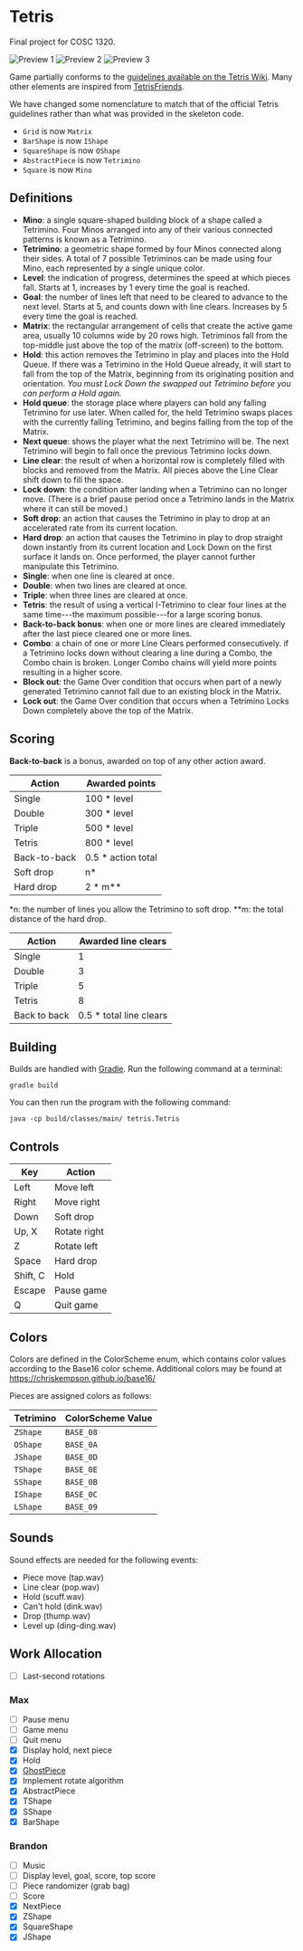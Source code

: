 Tetris
======

Final project for COSC 1320.

![Preview 1](https://github.com/mdciotti/tetris/blob/master/preview-01.png)
![Preview 2](https://github.com/mdciotti/tetris/blob/master/preview-02.png)
![Preview 3](https://github.com/mdciotti/tetris/blob/master/preview-03.png)

Game partially conforms to the [guidelines available on the Tetris Wiki](https://tetris.wiki/Tetris_Guideline). Many other elements are inspired from [TetrisFriends](http://www.tetrisfriends.com/help/tips_appendix.php).

We have changed some nomenclature to match that of the official Tetris guidelines rather than what was provided in the skeleton code.

- `Grid` is now `Matrix`
- `BarShape` is now `IShape`
- `SquareShape` is now `OShape`
- `AbstractPiece` is now `Tetrimino`
- `Square` is now `Mino`


Definitions
-----------

- **Mino**: a single square-shaped building block of a shape called a Tetrimino. Four Minos arranged into any of their various connected patterns is known as a Tetrimino.
- **Tetrimino**: a geometric shape formed by four Minos connected along their sides. A total of 7 possible Tetriminos can be made using four Mino, each represented by a single unique color.
- **Level**: the indication of progress, determines the speed at which pieces fall. Starts at 1, increases by 1 every time the goal is reached.
- **Goal**: the number of lines left that need to be cleared to advance to the next level. Starts at 5, and counts down with line clears. Increases by 5 every time the goal is reached.
- **Matrix**: the rectangular arrangement of cells that create the active game area, usually 10 columns wide by 20 rows high. Tetriminos fall from the top-middle just above the top of the matrix (off-screen) to the bottom.
- **Hold**: this action removes the Tetrimino in play and places into the Hold Queue. If there was a Tetrimino in the Hold Queue already, it will start to fall from the top of the Matrix, beginning from its originating position and orientation. *You must Lock Down the swapped out Tetrimino before you can perform a Hold again.*
- **Hold queue**: the storage place where players can hold any falling Tetrimino for use later. When called for, the held Tetrimino swaps places with the currently falling Tetrimino, and begins falling from the top of the Matrix.
- **Next queue**: shows the player what the next Tetrimino will be. The next Tetrimino will begin to fall once the previous Tetrimino locks down.
- **Line clear**: the result of when a horizontal row is completely filled with blocks and removed from the Matrix. All pieces above the Line Clear shift down to fill the space.
- **Lock down**: the condition after landing when a Tetrimino can no longer move. (There is a brief pause period once a Tetrimino lands in the Matrix where it can still be moved.)
- **Soft drop**: an action that causes the Tetrimino in play to drop at an accelerated rate from its current location.
- **Hard drop**: an action that causes the Tetrimino in play to drop straight down instantly from its current location and Lock Down on the first surface it lands on. Once performed, the player cannot further manipulate this Tetrimino.
- **Single**: when one line is cleared at once.
- **Double**: when two lines are cleared at once.
- **Triple**: when three lines are cleared at once.
- **Tetris**: the result of using a vertical I-Tetrimino to clear four lines at the same time---the maximum possible---for a large scoring bonus.
- **Back-to-back bonus**: when one or more lines are cleared immediately after the last piece cleared one or more lines.
- **Combo**: a chain of one or more Line Clears performed consecutively. if a Tetrimino locks down without clearing a line during a Combo, the Combo chain is broken. Longer Combo chains will yield more points resulting in a higher score.
- **Block out**: the Game Over condition that occurs when part of a newly generated Tetrimino cannot fall due to an existing block in the Matrix.
- **Lock out**: the Game Over condition that occurs when a Tetrimino Locks Down completely above the top of the Matrix.


Scoring
-------

**Back-to-back** is a bonus, awarded on top of any other action award.

| Action       | Awarded points     |
|--------------|--------------------|
| Single       | 100 * level        |
| Double       | 300 * level        |
| Triple       | 500 * level        |
| Tetris       | 800 * level        |
| Back-to-back | 0.5 * action total |
| Soft drop    | n*                 |
| Hard drop    | 2 * m**            |

*n: the number of lines you allow the Tetrimino to soft drop.
**m: the total distance of the hard drop.

| Action       | Awarded line clears     |
|--------------|-------------------------|
| Single       | 1                       |
| Double       | 3                       |
| Triple       | 5                       |
| Tetris       | 8                       |
| Back to back | 0.5 * total line clears |


Building
--------

Builds are handled with [Gradle](http://gradle.org). Run the following command at a terminal:

```
gradle build
```

You can then run the program with the following command:

```
java -cp build/classes/main/ tetris.Tetris
```


Controls
--------

| Key      | Action       |
|----------|--------------|
| Left     | Move left    |
| Right    | Move right   |
| Down     | Soft drop    |
| Up, X    | Rotate right |
| Z        | Rotate left  |
| Space    | Hard drop    |
| Shift, C | Hold         |
| Escape   | Pause game   |
| Q        | Quit game    |


Colors
------

Colors are defined in the ColorScheme enum, which contains color values according to the Base16 color scheme. Additional colors may be found at https://chriskempson.github.io/base16/

Pieces are assigned colors as follows:

| Tetrimino | ColorScheme Value |
|---------- |-------------------|
| `ZShape`  | `BASE_08`         |
| `OShape`  | `BASE_0A`         |
| `JShape`  | `BASE_0D`         |
| `TShape`  | `BASE_0E`         |
| `SShape`  | `BASE_0B`         |
| `IShape`  | `BASE_0C`         |
| `LShape`  | `BASE_09`         |


Sounds
------

Sound effects are needed for the following events:

- Piece move (tap.wav)
- Line clear (pop.wav)
- Hold (scuff.wav)
- Can't hold (dink.wav)
- Drop (thump.wav)
- Level up (ding-ding.wav)


Work Allocation
---------------

- [ ] Last-second rotations

### Max

- [ ] Pause menu
- [ ] Game menu
- [ ] Quit menu
- [x] Display hold, next piece
- [x] Hold
- [x] [GhostPiece](https://tetris.wiki/Ghost_piece)
- [x] Implement rotate algorithm
- [x] AbstractPiece
- [x] TShape
- [x] SShape
- [x] BarShape

### Brandon

- [ ] Music
- [ ] Display level, goal, score, top score
- [ ] Piece randomizer (grab bag)
- [ ] Score
- [x] NextPiece
- [x] ZShape
- [x] SquareShape
- [x] JShape
